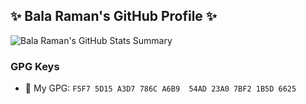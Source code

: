 ##  ✨ Bala Raman's GitHub Profile ✨

![Bala Raman's GitHub Stats Summary](https://github-readme-stats.vercel.app/api?username=srbala&show_icons=true&theme=radical)
<!--
### GitHub Trophy's

[![GitHub Trophy](https://github-profile-trophy.vercel.app/?username=srbala&theme=darkhub)](https://github.com/ryo-ma/github-profile-trophy)
-->
<!--
- 👯 Member of AlmaLinux community, working on containers, cloud images, WSL, and LiveMedia. Looking into build automations
- ✨ Create BI/AI applications, Centralized email notifications and printing 
- 👯 Collaborated with IBM Team, RedHat Team and our own Middleware, Netowrking & Security team to implement hybrid cloud on the enterprise
- 🌱 Implemented hybrid cloud using OpenShift, Exploring OKD, Rancher, k8s and k3s etc for personal use ...
- ⚡ Integrated Maven Nexus3, Jenkins CI/CD, Github web-hooks integration for pipelines and automation
- ✨ Ported number of Microsoft TVFS Projects into GIT, Utilized TFS GIT 
- 🔭 Using with Ionic, React Native, Flutter, Framework7 with Cordova for mobile development.
-->

### GPG Keys

- 💬 My GPG: `F5F7 5D15 A3D7 786C A6B9  54AD 23A0 7BF2 1B5D 6625`

<!--
```
- ⚡ note 1. 
- ✨ note 2.
- 🌱 note 4.
```

**srbala/srbala** is a ✨ _special_ ✨ repository because its `README.md` (this file) appears on your GitHub profile.
Here are some ideas to get you started:
- 🔭 I’m currently working on ...
- 🌱 I’m currently learning ...
- 👯 I’m looking to collaborate on ...
- 🤔 I’m looking for help with ...
- 💬 Ask me about ...
- 📫 How to reach me: ...
- 😄 Pronouns: ...
- ⚡ Fun fact: ... s
-->
